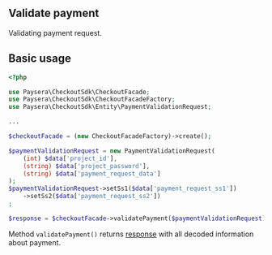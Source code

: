 ## Validate payment
Validating payment request.

## Basic usage
```php
<?php

use Paysera\CheckoutSdk\CheckoutFacade;
use Paysera\CheckoutSdk\CheckoutFacadeFactory;
use Paysera\CheckoutSdk\Entity\PaymentValidationRequest;

...

$checkoutFacade = (new CheckoutFacadeFactory)->create();

$paymentValidationRequest = new PaymentValidationRequest(
    (int) $data['project_id'],
    (string) $data['project_password'],
    (string) $data['payment_request_data']
);
$paymentValidationRequest->setSs1($data['payment_request_ss1'])
    ->setSs2($data['payment_request_ss2'])
;

$response = $checkoutFacade->validatePayment($paymentValidationRequest);
```

Method `validatePayment()` returns [response](../src/Entity/PaymentValidationResponse.php) with all decoded information about payment.
